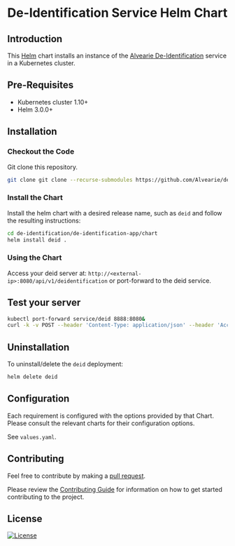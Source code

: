 # De-Identification Service Helm Chart

## Introduction

This [Helm](https://github.com/kubernetes/helm) chart installs an instance of the [Alvearie De-Identification](https://github.com/Alvearie/de-identification) service in a Kubernetes cluster.

## Pre-Requisites

- Kubernetes cluster 1.10+
- Helm 3.0.0+

## Installation

### Checkout the Code

Git clone this repository.

```bash
git clone git clone --recurse-submodules https://github.com/Alvearie/de-identification.git
```

### Install the Chart

Install the helm chart with a desired release name, such as `deid` and follow the resulting instructions:

```bash
cd de-identification/de-identification-app/chart
helm install deid .
```

### Using the Chart

Access your deid server at: `http://<external-ip>:8080/api/v1/deidentification` or port-forward to the deid service.

## Test your server

```bash
kubectl port-forward service/deid 8888:8080&
curl -k -v POST --header 'Content-Type: application/json' --header 'Accept: application/json' -d '{ "config":"{\"rules\":[{\"name\":\"HASH\",\"maskingProviders\":[{\"type\":\"HASH\"}]},{\"name\":\"PHONE\",\"maskingProviders\":[{\"type\":\"PHONE\"}]},{\"name\":\"NAME\",\"maskingProviders\":[{\"type\":\"NAME\"}]},{\"name\":\"MaskBirthDay\",\"maskingProviders\":[{\"type\":\"DATETIME\",\"generalizeYear\":true}]}],\"json\":{\"schemaType\":\"FHIR\",\"messageTypeKey\":\"resourceType\",\"messageTypes\":[\"Patient\"],\"maskingRules\":[{\"jsonPath\":\"/fhir/Patient/name/given\",\"rule\":\"HASH\"},{\"jsonPath\":\"/fhir/Patient/name/family\",\"rule\":\"NAME\"},{\"jsonPath\":\"/fhir/Patient/telecom/value\",\"rule\":\"PHONE\"},{\"jsonPath\":\"/fhir/Patient/birthDate\",\"rule\":\"MaskBirthDay\"}]}}" , "data": [  "{\"resourceType\":\"Patient\",\"id\":\"example\",\"name\":[{\"use\":\"official\",\"family\":\"Chalmers\",\"given\":[\"Peter\",\"James\"]},{\"use\":\"usual\",\"given\":[\"Jim\"]}],\"telecom\":[{\"system\":\"phone\",\"value\":\"+1-3471234567\",\"use\":\"work\",\"rank\":1}],\"birthDate\":\"1974-12-25\"}"  ], "schemaType": "FHIR" }' 'http://localhost:8888/api/v1/deidentification'
```

## Uninstallation

To uninstall/delete the `deid` deployment:

```bash
helm delete deid
```

## Configuration

Each requirement is configured with the options provided by that Chart.
Please consult the relevant charts for their configuration options.

See `values.yaml`.

## Contributing

Feel free to contribute by making a [pull request](https://github.com/Alvearie/de-identification/pull/new/master).

Please review the [Contributing Guide](https://github.com/Alvearie/de-identification/blob/master/docs/contributing.md) for information on how to get started contributing to the project.

## License
[![License](https://img.shields.io/badge/License-Apache%202.0-blue.svg)](https://opensource.org/licenses/Apache-2.0) 
